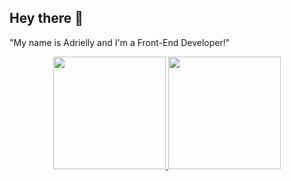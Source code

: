 <!-- <div>
  <a href="https://github.com/adriellyssantos">
  <img height="150em" src="https://github-readme-stats.vercel.app/api?username=adriellyscsantso&show_icons=true&theme=midnight-purple&include_all_commits=true&count_private=true"/>
  <img height="150em" src="https://github-readme-stats.vercel.app/api/top-langs/?username=adriellyscsantos&layout=compact&langs_count=7&theme=midnight-purple"/>
</div>    -->

## Hey there 👋
"My name is Adrielly and I'm a Front-End Developer!"

<div align="center">
  <a href="https://github.com/adriellyscsantos">
  <img height="180em" src="https://github-readme-stats.vercel.app/api?username=adriellyscsantos&show_icons=true&theme=midnight-purple&include_all_commits=true&count_private=true"/>
  <img height="180em" src="https://github-readme-stats.vercel.app/api/top-langs/?username=adriellyscsantos&layout=compact&langs_count=7&theme=midnight-purple"/>
</div>
  


